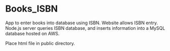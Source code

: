 # Books_ISBN

App to enter books into database using ISBN. Website allows ISBN entry. Node.js server queries ISBN database, and inserts information into a MySQL database hosted on AWS.

Place html file in public directory.
